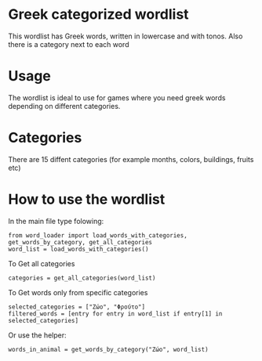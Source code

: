 # Greek categorized wordlist
This wordlist has Greek words, written in lowercase and with tonos. Also there is a category next to each word

# Usage
The wordlist is ideal to use for games where you need greek words depending on different categories.

# Categories
There are 15 diffent categories (for example months, colors, buildings, fruits etc)

# How to use the wordlist
In the main file type folowing:

`from word_loader import load_words_with_categories, get_words_by_category, get_all_categories`  
`word_list = load_words_with_categories()`

To Get all categories  

`categories = get_all_categories(word_list)`  

To Get words only from specific categories  

`selected_categories = ["Ζώο", "Φρούτο"]`  
`filtered_words = [entry for entry in word_list if entry[1] in selected_categories]`  

Or use the helper:  

`words_in_animal = get_words_by_category("Ζώο", word_list)`

